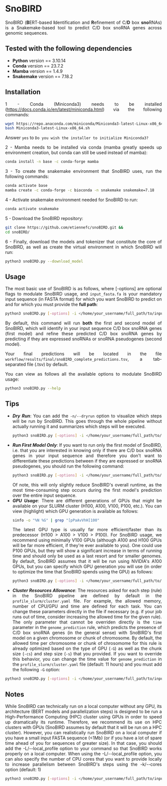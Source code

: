 <div style="text-align: justify">  

# SnoBIRD
SnoBIRD (**B**ERT-based **I**dentification and **R**efinement of C/**D** box **sno**RNAs) is a Snakemake-based tool to predict C/D box snoRNA genes across genomic sequences. 

## Tested with the following dependencies

- **Python** version == 3.10.14<br>
- **Conda** version == 23.7.2<br>
- **Mamba** version == 1.4.9<br>
- **Snakemake** version == 7.18.2<br>

## Installation
1 - Conda (Miniconda3) needs to be installed (https://docs.conda.io/en/latest/miniconda.html) via the following commands:
```bash
wget https://repo.anaconda.com/miniconda/Miniconda3-latest-Linux-x86_64.sh
bash Miniconda3-latest-Linux-x86_64.sh
```
Answer `yes` to `Do you wish the installer to initialize Miniconda3?`

2 - Mamba needs to be installed via conda (mamba greatly speeds up environment creation, but conda can still be used instead of mamba):
```bash
conda install -n base -c conda-forge mamba
```

3 - To create the snakemake environment that SnoBIRD uses, run the following commands:

```bash
conda activate base
mamba create -c conda-forge -c bioconda -n snakemake snakemake=7.18
```

4 - Activate snakemake environment needed for SnoBIRD to run:
```bash
conda activate snakemake
```

5 - Download the SnoBIRD repository:
```bash
git clone https://github.com/etiennefc/snoBIRD.git &&
cd snoBIRD/
```

6 - Finally, download the models and tokenizer that constitute the core of SnoBIRD, as well as create the virtual environment in which SnoBIRD will run:
```bash
python3 snoBIRD.py --download_model
```

## Usage
The most basic use of SnoBIRD is as follows, where [-options] are optional flags to modulate SnoBIRD usage, and `input_fasta.fa` is your mandatory input sequence (in FASTA format) for which you want SnoBIRD to predict on and for which you must provide the **full path**:
```bash
python3 snoBIRD.py [-options] -i </home/your_username/full_path/to/input_fasta.fa>
```
By default, this command will run **both** the first and second model of SnoBIRD, which will identify in your input sequence C/D box snoRNA genes (first model) and refine these predicted C/D box snoRNA genes by predicting if they are expressed snoRNAs or snoRNA pseudogenes (second model). 

Your final predictions will be located in the file `workflow/results/final/snoBIRD_complete_predictions.tsv`, a tab-separated file (.tsv) by default.

You can view as follows all the available options to modulate SnoBIRD usage:
```bash
python3 snoBIRD.py --help
```

## Tips 
- ***Dry Run***: You can add the `-n/--dryrun` option to visualize which steps will be run
by SnoBIRD. This goes through the whole pipeline without actually running it and 
summarizes which steps will be executed. 
    ```bash
    python3 snoBIRD.py [-options] -i </home/your_username/full_path/to/input_fasta.fa> -n
    ```
- ***Run First Model Only***: If you want to run only the first model of SnoBIRD, i.e. that you are interested in knowing only if there are C/D box snoRNA genes in your input sequence and therefore you don't want to differentiate these predictions between if they are expressed or snoRNA pseudogenes, you should run the following command:
    ```bash
    python3 snoBIRD.py [-options] -i </home/your_username/full_path/to/input_fasta.fa> -f
    ```
    Of note, this will only slightly reduce SnoBIRD's overall runtime, as the most time-consuming step occurs during the first model's prediction over the entire input sequence. 
- ***GPU Usage***: There are different generations of GPUs that might be available on your SLURM cluster (H100, A100, V100, P100, etc.). You can view (highlight) which GPU generation is available as follows:
    ```bash
    sinfo -o "%N %G" | grep "[pPaAvVhH]100"
    ```
    The latest GPU type is usually far more efficient/faster than its predecessor (H100 > A100 > V100 > P100). For SnoBIRD usage, we recommend using minimally V100 GPUs (although A100 and H100 GPUs will be far more efficient, if they're ever available to you). One could use P100 GPUs, but they will show a significant increase in terms of running time and should only be used as a last resort and for smaller genomes. By default, SnoBIRD assumes that it will be run using NVIDIA's A100 GPUs, but you can specify which GPU generation you will use (in order to optimize the time that SnoBIRD spends using the GPU) as follows:
    ```bash
    python3 snoBIRD.py [-options] -i </home/your_username/full_path/to/input_fasta.fa> -G <H100|A100|V100|P100|Unknown>
    ```
- ***Cluster Resources Allowance***: The resources asked for each step (rule) in the SnoBIRD pipeline are defined by default in the `profile_slurm/cluster.yaml` file. For example, the allowed memory, number of CPU/GPU and time are defined for each task. You can change these parameters directly in the file if necessary (e.g. if your job runs out of time, consider increasing the allowed time for the given rule). The only parameter that cannot be overriden directly is the `time` parameter in the `genome_prediction` rule, which predicts the presence of C/D box snoRNA genes (in the general sense) with SnoBIRD's first model on a given chromosome or chunk of chromosome. By default, the allowed time per chromosome or chunk of chrosomome for this rule is already optimized based on the type of GPU (`-G`) as well as the chunk size (`-cs`) and step size (`-s`) that you provided. If you want to override this behavior, you can change the time value for `genome_prediction` in the `profile_slurm/cluster.yaml` file (default: 11 hours) and you must add the following `-G` option:
```bash
python3 snoBIRD.py [-options] -i </home/your_username/full_path/to/input_fasta.fa> -G Unknown
```  

## Notes 
While SnoBIRD can technically run on a local computer without any GPU, its architecture (BERT models and parallelization steps) is designed to be run a High-Performance Computing (HPC) cluster using GPUs in order to speed up dramatically its runtime. Therefore, we recommend its use on HPC clusters with GPUs (SnoBIRD assumes by default that it will be run on a HPC cluster). However, you can realistically run SnoBIRD on a local computer if you have a small input FASTA sequence (<1Mb) (or if you have a lot of spare time ahead of you for sequences of greater size). In that case, you should add the -L/--local_profile option to your command so that SnoBIRD works properly on a local computer. When using the -L/--local_profile option, you can also specify the number of CPU cores that you want to provide locally to increase parallelism between SnoBIRD's steps using the -k/--cores option (default: 1)
```bash
python3 snoBIRD.py [-options] -i </home/your_username/full_path/to/input_fasta.fa> -L -k <number_of_cores_to_use>
```


</div>


